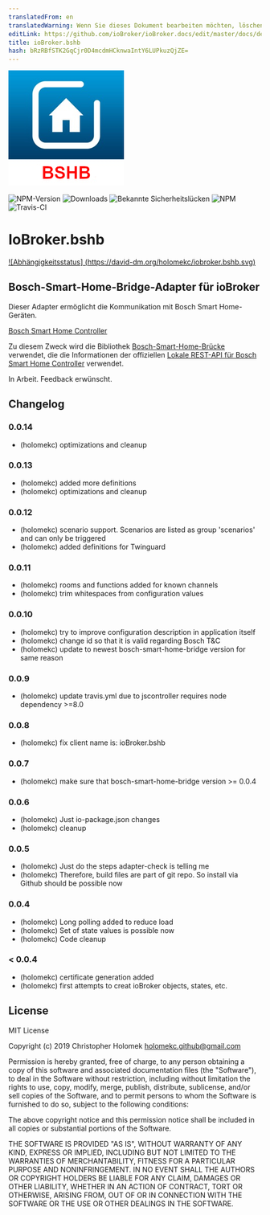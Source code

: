 ```yaml
---
translatedFrom: en
translatedWarning: Wenn Sie dieses Dokument bearbeiten möchten, löschen Sie bitte das Feld "translationsFrom". Andernfalls wird dieses Dokument automatisch erneut übersetzt
editLink: https://github.com/ioBroker/ioBroker.docs/edit/master/docs/de/adapterref/iobroker.bshb/README.md
title: ioBroker.bshb
hash: bRzRBfSTK2GqCjr0D4mcdmHCknwaIntY6LUPkuzQjZE=
---
```

![Logo](../../../en/adapterref/iobroker.bshb/admin/bshb-logo.jpg)

![NPM-Version](http://img.shields.io/npm/v/iobroker.bshb.svg)
![Downloads](https://img.shields.io/npm/dm/iobroker.bshb.svg)
![Bekannte Sicherheitslücken](https://snyk.io/test/github/holomekc/ioBroker.bshb/badge.svg)
![NPM](https://nodei.co/npm/iobroker.bshb.png)
![Travis-CI](http://img.shields.io/travis/holomekc/ioBroker.bshb/master.svg)

# IoBroker.bshb
[![Abhängigkeitsstatus] (https://david-dm.org/holomekc/iobroker.bshb.svg)](https://david-dm.org/holomekc/iobroker.bshb)

## Bosch-Smart-Home-Bridge-Adapter für ioBroker
Dieser Adapter ermöglicht die Kommunikation mit Bosch Smart Home-Geräten.

[Bosch Smart Home Controller](https://www.bosch-smarthome.com/de/de/produkte/smart-system-solutions/smart-home-controller)

Zu diesem Zweck wird die Bibliothek [Bosch-Smart-Home-Brücke](https://github.com/holomekc/bosch-smart-home-bridge) verwendet, die die Informationen der offiziellen [Lokale REST-API für Bosch Smart Home Controller](https://github.com/BoschSmartHome/bosch-shc-api-docs) verwendet.

In Arbeit. Feedback erwünscht.

## Changelog

### 0.0.14
* (holomekc) optimizations and cleanup

### 0.0.13
* (holomekc) added more definitions
* (holomekc) optimizations and cleanup

### 0.0.12
* (holomekc) scenario support. Scenarios are listed as group 'scenarios' and can only be triggered
* (holomekc) added definitions for Twinguard

### 0.0.11
* (holomekc) rooms and functions added for known channels
* (holomekc) trim whitespaces from configuration values

### 0.0.10
* (holomekc) try to improve configuration description in application itself
* (holomekc) change id so that it is valid regarding Bosch T&C
* (holomekc) update to newest bosch-smart-home-bridge version for same reason

### 0.0.9
* (holomekc) update travis.yml due to jscontroller requires node dependency >=8.0

### 0.0.8
* (holomekc) fix client name is: ioBroker.bshb

### 0.0.7
* (holomekc) make sure that bosch-smart-home-bridge version >= 0.0.4

### 0.0.6
* (holomekc) Just io-package.json changes
* (holomekc) cleanup

### 0.0.5
* (holomekc) Just do the steps adapter-check is telling me
* (holomekc) Therefore, build files are part of git repo. So install via Github should be possible now

### 0.0.4
* (holomekc) Long polling added to reduce load
* (holomekc) Set of state values is possible now
* (holomekc) Code cleanup

### < 0.0.4
* (holomekc) certificate generation added
* (holomekc) first attempts to creat ioBroker objects, states, etc.

## License

MIT License

Copyright (c) 2019 Christopher Holomek <holomekc.github@gmail.com>

Permission is hereby granted, free of charge, to any person obtaining a copy
of this software and associated documentation files (the "Software"), to deal
in the Software without restriction, including without limitation the rights
to use, copy, modify, merge, publish, distribute, sublicense, and/or sell
copies of the Software, and to permit persons to whom the Software is
furnished to do so, subject to the following conditions:

The above copyright notice and this permission notice shall be included in all
copies or substantial portions of the Software.

THE SOFTWARE IS PROVIDED "AS IS", WITHOUT WARRANTY OF ANY KIND, EXPRESS OR
IMPLIED, INCLUDING BUT NOT LIMITED TO THE WARRANTIES OF MERCHANTABILITY,
FITNESS FOR A PARTICULAR PURPOSE AND NONINFRINGEMENT. IN NO EVENT SHALL THE
AUTHORS OR COPYRIGHT HOLDERS BE LIABLE FOR ANY CLAIM, DAMAGES OR OTHER
LIABILITY, WHETHER IN AN ACTION OF CONTRACT, TORT OR OTHERWISE, ARISING FROM,
OUT OF OR IN CONNECTION WITH THE SOFTWARE OR THE USE OR OTHER DEALINGS IN THE
SOFTWARE.